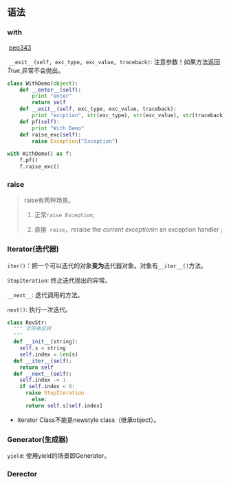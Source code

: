 ## 语法

### with

​	 [pep343](https://www.python.org/dev/peps/pep-0343/)

​	`__exit__(self, exc_type, exc_value, traceback)`: 注意参数！如果方法返回*True*,异常不会抛出。

```python
class WithDemo(object):
    def __enter__(self):
        print "enter"
        return self
    def __exit__(self, exc_type, exc_value, traceback):
        print "excption", str(exc_type), str(exc_value), str(traceback)
    def pf(self):
        print "With Demo"
    def raise_exc(self):
        raise Exception("Exception")
        
with WithDemo() as f:
    f.pf()
    f.raise_exc()
```

### raise

> raise有两种场景。
>
> 	1. 正常`raise Exception`;
>
>  	2. 直接` raise`，reraise the *current exception*in an exception handler ;

### Iterator(迭代器)

`iter()`：把一个可以迭代的对象**变为**迭代器对象。对象有`__iter__()`方法。

`StopIteration`: 终止迭代抛出的异常。

`__next__`: 迭代调用的方法。

`next()`: 执行一次迭代。

```python
class RevStr:
  """ 字符串反转
  """
  def __init__(string):
    self.s = string
    self.index = len(s)
  def __iter__(self):
    return self
  def __next__(self):
    self.index -= 1
    if self.index < 0:
      raise StopIteration
 		else:
      return self.s[self.index]
```



- iterator Class不能是newstyle class（继承object）。

### Generator(生成器)

`yield`: 使用yield的场景即Generator。

### Derector

